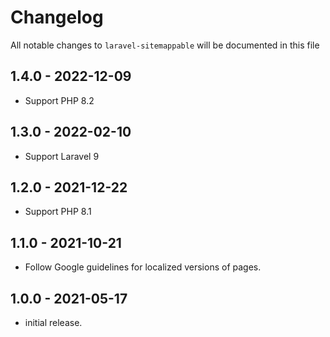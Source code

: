 # Changelog

All notable changes to `laravel-sitemappable` will be documented in this file

## 1.4.0 - 2022-12-09
- Support PHP 8.2

## 1.3.0 - 2022-02-10
- Support Laravel 9

## 1.2.0 - 2021-12-22
- Support PHP 8.1

## 1.1.0 - 2021-10-21
- Follow Google guidelines for localized versions of pages.

## 1.0.0 - 2021-05-17
- initial release.
